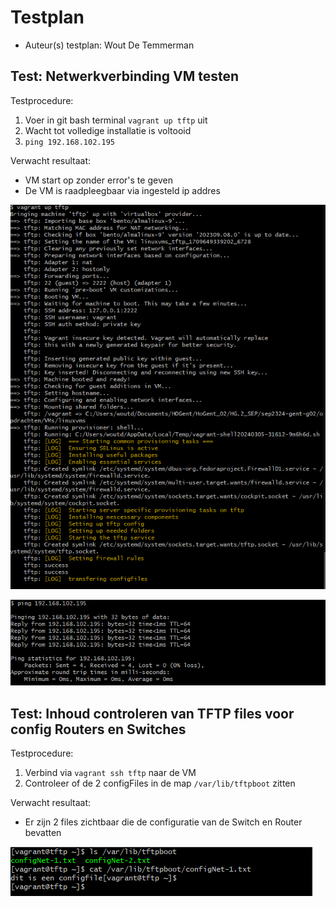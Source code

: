 # Testplan

- Auteur(s) testplan: Wout De Temmerman

## Test: Netwerkverbinding VM testen

Testprocedure:

1. Voer in git bash terminal `vagrant up tftp` uit
2. Wacht tot volledige installatie is voltooid
3. `ping 192.168.102.195`

Verwacht resultaat:

- VM start op zonder error's te geven
- De VM is raadpleegbaar via ingesteld ip addres

![Vagrant up tftp succesvol](./img/Test-1_VagrantUp_Succes.png)

![Ping VM succesvol](./img/Test-1_Ping.192.168.102.195.png)

## Test: Inhoud controleren van TFTP files voor config Routers en Switches

Testprocedure:

1. Verbind via `vagrant ssh tftp` naar de VM
2. Controleer of de 2 configFiles in de map `/var/lib/tftpboot` zitten

Verwacht resultaat:

- Er zijn 2 files zichtbaar die de configuratie van de Switch en Router bevatten

![De configfiles voor router en switch zijn aanwezig](./img/Test-2_ConfigFilesAanwezig.png)
